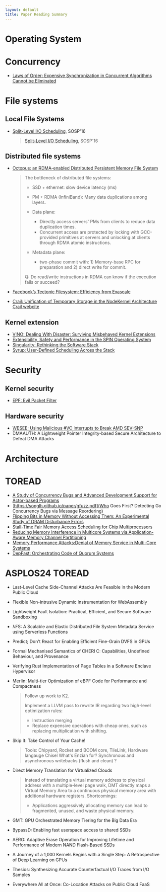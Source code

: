 ```yaml
---
layout: default
title: Paper Reading Summary
---
```


# Operating System

# Concurrency

- [Laws of Order: Expensive Synchronization in Concurrent Algorithms Cannot be Eliminated](https://dl.acm.org/doi/pdf/10.1145/1925844.1926442)

# File systems

## Local File Systems

- [Split-Level I/O Scheduling](https://dl.acm.org/doi/pdf/10.1145/2815400.2815421), SOSP'16

    > [Split-Level I/O Scheduling](https://dl.acm.org/doi/pdf/10.1145/2815400.2815421), SOSP'16


## Distributed file systems

- [Octopus: an RDMA-enabled Distributed Persistent Memory File System](http://storage.cs.tsinghua.edu.cn/papers/atc17-octopus.pdf/)

    > The bottleneck of distributed file systems:
    > - SSD + ethernet: slow device latency (ms)
    > - PM + RDMA (InfiniBand): Many data duplications among layers.
    >
    > - Data plane:
    >   - Directly access servers' PMs from clients to reduce data duplication times. 
    >   - Concurrent access are protected by locking with GCC-provided primitives at servers
    >   and unlocking at clients through RDMA atomic instructions.
    >
    > - Metadata plane:
    >   - two-phase commit with: 1) Memory-base RPC for preparation and 2) direct write for commit.
    >
    > Q: Do read/write instructions in RDMA can know if the execution fails or succeed?

- [Facebook’s Tectonic Filesystem: Efficiency from Exascale](https://www.usenix.org/system/files/fast21-pan.pdf)

- [Crail: Unification of Temporary Storage in the NodeKernel Architecture](https://www.usenix.org/system/files/atc19-stuedi.pdf) [Crail webcite](https://craillabs.github.io/)

## Kernel extension

- [VINO: Dealing With Disaster: Surviving Misbehaved Kernel Extensions](https://www.usenix.org/conference/osdi-96/dealing-disaster-surviving-misbehaved-kernel-extensions)
- [Extensibility, Safety and Performance in the SPIN Operating System](https://cseweb.ucsd.edu/~savage/papers/Sosp95.pdf)
- [Singularity: Rethinking the Software Stack](https://courses.cs.washington.edu/courses/cse551/15sp/papers/singularity-osr07.pdf)
- [Syrup: User-Defined Scheduling Across the Stack](http://stanford.edu/~kkaffes/papers/syrup.pdf)

# Security

## Kernel security

- [EPF: Evil Packet Filter](https://vatlidak.github.io/resources/epf_usenixatc23.pdf)

## Hardware security

- [WESEE: Using Malicious #VC Interrupts to Break AMD SEV-SNP](https://n.ethz.ch/~sshivaji/publications/wesee_oakland24.pdf)
- DMAAUTH: A Lightweight Pointer Integrity-based Secure Architecture to Defeat DMA Attacks

# Architecture



# TOREAD

- [A Study of Concurrency Bugs and Advanced Development Support for Actor-based Programs](https://arxiv.org/pdf/1706.07372)
- [https://songlh.github.io/paper/gfuzz.pdf](Who Goes First? Detecting Go Concurrency Bugs via Message Reordering)
- [Flipping Bits in Memory Without Accessing Them: An Experimental Study of DRAM Disturbance Errors](https://users.ece.cmu.edu/~yoonguk/papers/kim-isca14.pdf)
- [Stall-Time Fair Memory Access Scheduling for Chip Multiprocessors](https://people.inf.ethz.ch/omutlu/pub/stfm_micro07.pdf)
- [Reducing Memory Interference in Multicore Systems via Application-Aware Memory Channel Partitioning](https://people.inf.ethz.ch/omutlu/pub/memory-channel-partitioning-micro11.pdf)
- [Memory Performance Attacks:Denial of Memory Service in Multi-Core Systems](https://users.ece.cmu.edu/~omutlu/pub/mph_usenix_security07.pdf)
- [DepFast: Orchestrating Code of Quorum Systems](https://www.usenix.org/system/files/atc22-luo.pdf)

# ASPLOS24 TOREAD

- Last-Level Cache Side-Channel Attacks Are Feasible in the Modern Public Cloud

- Flexible Non-intrusive Dynamic Instrumentation for WebAssembly

- Lightweight Fault Isolation: Practical, Efficient, and Secure Software Sandboxing

- λFS: A Scalable and Elastic Distributed File System Metadata Service using Serverless Functions

- Predict; Don't React for Enabling Efficient Fine-Grain DVFS in GPUs

- Formal Mechanised Semantics of CHERI C: Capabilities, Undefined Behaviour, and Provenance

- Verifying Rust Implementation of Page Tables in a Software Enclave Hypervisor

- Merlin: Multi-tier Optimization of eBPF Code for Performance and Compactness
    > Follow up work to K2.
    >
    > Implement a LLVM pass to rewrite IR regarding two high-level optimization rules:
    >
    > - Instruction merging
    > - Replace expensive operations with cheap ones, such as replacing multiplication with shifting.
    
- Skip It: Take Control of Your Cache!
    > 
    > Tools: Chipyard, Rocket and BOOM core, TileLink, Hardware langauge Chisel
    > What's Enzian for?
    > Synchronous and asynchronous writebacks (flush and clean) ?

- Direct Memory Translation for Virtualized Clouds
    > Instead of translating a virtual memory address to physical address with a multiple-level page walk,
    > DMT directly maps a Virtual Memory Area to a continuous physical memory area with additional hardware registers.
    > Shortcomings:    
    > - Applications aggressively allocating memory can lead to fragmented, unused, and waste physical memory.

- GMT: GPU Orchestrated Memory Tiering for the Big Data Era

- BypassD: Enabling fast userspace access to shared SSDs

- AERO: Adaptive Erase Operation for Improving Lifetime and Performance of Modern NAND Flash-Based SSDs

- A Journey of a 1,000 Kernels Begins with a Single Step: A Retrospective of Deep Learning on GPUs

- Thesios: Synthesizing Accurate Counterfactual I/O Traces from I/O Samples

- Everywhere All at Once: Co-Location Attacks on Public Cloud FaaS
